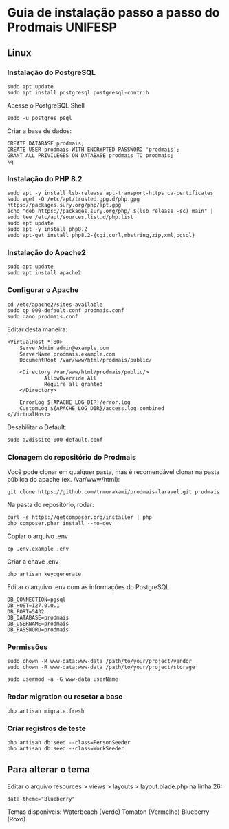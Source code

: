 # Guia de instalação passo a passo do Prodmais UNIFESP

## Linux

### Instalação do PostgreSQL

    sudo apt update
    sudo apt install postgresql postgresql-contrib

Acesse o PostgreSQL Shell

    sudo -u postgres psql

Criar a base de dados:

    CREATE DATABASE prodmais;
    CREATE USER prodmais WITH ENCRYPTED PASSWORD 'prodmais';
    GRANT ALL PRIVILEGES ON DATABASE prodmais TO prodmais;
    \q

### Instalação do PHP 8.2

    sudo apt -y install lsb-release apt-transport-https ca-certificates
    sudo wget -O /etc/apt/trusted.gpg.d/php.gpg https://packages.sury.org/php/apt.gpg
    echo "deb https://packages.sury.org/php/ $(lsb_release -sc) main" | sudo tee /etc/apt/sources.list.d/php.list
    sudo apt update
    sudo apt -y install php8.2
    sudo apt-get install php8.2-{cgi,curl,mbstring,zip,xml,pgsql}

### Instalação do Apache2

    sudo apt update
    sudo apt install apache2

### Configurar o Apache

    cd /etc/apache2/sites-available
    sudo cp 000-default.conf prodmais.conf
    sudo nano prodmais.conf

Editar desta maneira:

    <VirtualHost *:80>
        ServerAdmin admin@example.com
        ServerName prodmais.example.com
        DocumentRoot /var/www/html/prodmais/public/

        <Directory /var/www/html/prodmais/public/>
                AllowOverride All
                Require all granted
        </Directory>

        ErrorLog ${APACHE_LOG_DIR}/error.log
        CustomLog ${APACHE_LOG_DIR}/access.log combined
    </VirtualHost>

Desabilitar o Default:

    sudo a2dissite 000-default.conf

### Clonagem do repositório do Prodmais

Você pode clonar em qualquer pasta, mas é recomendável clonar na pasta pública do apache (ex. /var/www/html):

    git clone https://github.com/trmurakami/prodmais-laravel.git prodmais

Na pasta do repositório, rodar:

    curl -s https://getcomposer.org/installer | php
    php composer.phar install --no-dev

Copiar o arquivo .env

    cp .env.example .env

Criar a chave .env

    php artisan key:generate

Editar o arquivo .env com as informações do PostgreSQL

    DB_CONNECTION=pgsql
    DB_HOST=127.0.0.1
    DB_PORT=5432
    DB_DATABASE=prodmais
    DB_USERNAME=prodmais
    DB_PASSWORD=prodmais

### Permissões

    sudo chown -R www-data:www-data /path/to/your/project/vendor
    sudo chown -R www-data:www-data /path/to/your/project/storage

    sudo usermod -a -G www-data userName

### Rodar migration ou resetar a base

    php artisan migrate:fresh

### Criar registros de teste

    php artisan db:seed --class=PersonSeeder
    php artisan db:seed --class=WorkSeeder

## Para alterar o tema

Editar o arquivo resources > views > layouts > layout.blade.php na linha 26:

    data-theme="Blueberry"

Temas disponíveis:
Waterbeach (Verde)
Tomaton (Vermelho)
Blueberry (Roxo)
